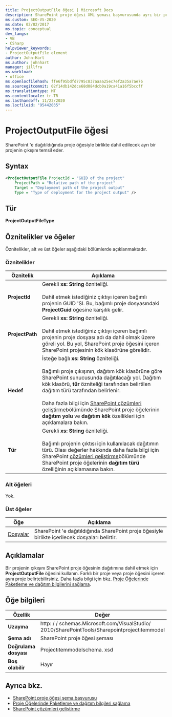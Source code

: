 ```yaml
---
title: ProjectOutputFile öğesi | Microsoft Docs
description: SharePoint proje öğesi XML şeması başvurusunda ayrı bir projenin çıkışını temsil eden ProjectOutputFile öğesi hakkında başvuru bilgileri alın.
ms.custom: SEO-VS-2020
ms.date: 02/02/2017
ms.topic: conceptual
dev_langs:
- VB
- CSharp
helpviewer_keywords:
- ProjectOutputFile element
author: John-Hart
ms.author: johnhart
manager: jillfra
ms.workload:
- office
ms.openlocfilehash: ffe6f95bdfd7795c837aaaa25ec7ef2a35a7ae76
ms.sourcegitcommit: 02f14db142dce68d084dcb0a19ca41a16f5bccff
ms.translationtype: MT
ms.contentlocale: tr-TR
ms.lasthandoff: 11/23/2020
ms.locfileid: "95442035"
---
```

# <a name="projectoutputfile-element"></a>ProjectOutputFile öğesi
  SharePoint 'e dağıtıldığında proje öğesiyle birlikte dahil edilecek ayrı bir projenin çıkışını temsil eder.

## <a name="syntax"></a>Syntax

```xml
<ProjectOutputFile ProjectId = "GUID of the project"
    ProjectPath = "Relative path of the project"
    Target = "Deployment path of the project output"
    Type = "Type of deployment for the project output" />
```

## <a name="type"></a>Tür
 **ProjectOutputFileType**

## <a name="attributes-and-elements"></a>Öznitelikler ve öğeler
 Öznitelikler, alt ve üst öğeler aşağıdaki bölümlerde açıklanmaktadır.

### <a name="attributes"></a>Öznitelikler

|Öznitelik|Açıklama|
|---------------|-----------------|
|**ProjectId**|Gerekli **xs: String** özniteliği.<br /><br /> Dahil etmek istediğiniz çıktıyı içeren bağımlı projenin GUID 'SI. Bu, bağımlı proje dosyasındaki **ProjectGuid** öğesine karşılık gelir.|
|**ProjectPath**|Gerekli **xs: String** özniteliği.<br /><br /> Dahil etmek istediğiniz çıktıyı içeren bağımlı projenin proje dosyası adı da dahil olmak üzere göreli yol. Bu yol, SharePoint proje öğesini içeren SharePoint projesinin kök klasörüne görelidir.|
|**Hedef**|İsteğe bağlı **xs: String** özniteliği.<br /><br /> Bağımlı proje çıkışının, dağıtım kök klasörüne göre SharePoint sunucusunda dağıtılacağı yol. Dağıtım kök klasörü, **tür** özniteliği tarafından belirtilen dağıtım türü tarafından belirlenir.<br /><br /> Daha fazla bilgi için [SharePoint çözümleri geliştirme](../sharepoint/developing-sharepoint-solutions.md)bölümünde SharePoint proje öğelerinin **dağıtım yolu** ve **dağıtım kök** özellikleri için açıklamalara bakın.|
|**Tür**|Gerekli **xs: String** özniteliği.<br /><br /> Bağımlı projenin çıktısı için kullanılacak dağıtımın türü. Olası değerler hakkında daha fazla bilgi için SharePoint [çözümleri geliştirme](../sharepoint/developing-sharepoint-solutions.md)bölümünde SharePoint proje öğelerinin **dağıtım türü** özelliğinin açıklamasına bakın.|

### <a name="child-elements"></a>Alt öğeleri
 Yok.

### <a name="parent-elements"></a>Üst öğeler

|Öğe|Açıklama|
|-------------|-----------------|
|[Dosyalar](../sharepoint/files-element.md)|SharePoint 'e dağıtıldığında SharePoint proje öğesiyle birlikte içerilecek dosyaları belirtir.|

## <a name="remarks"></a>Açıklamalar
 Bir projenin çıkışını SharePoint proje öğesinin dağıtımına dahil etmek için **ProjectOutputFile** öğesini kullanın. Farklı bir proje veya proje öğesini içeren aynı proje belirtebilirsiniz. Daha fazla bilgi için bkz. [Proje Öğelerinde Paketleme ve dağıtım bilgilerini sağlama](../sharepoint/providing-packaging-and-deployment-information-in-project-items.md).

## <a name="element-information"></a>Öğe bilgileri

|Özellik|Değer|
|-|-|
|**Uzayına**|http: \/ \/ schemas.Microsoft.com/VisualStudio/<br>2010/SharePointTools/Sharepointprojectıtemmodel|
|**Şema adı**|SharePoint proje öğesi şeması|
|**Doğrulama dosyası**|Projectıtemmodelschema. xsd|
|**Boş olabilir**|Hayır|

## <a name="see-also"></a>Ayrıca bkz.
- [SharePoint proje öğesi şema başvurusu](../sharepoint/sharepoint-project-item-schema-reference.md)
- [Proje Öğelerinde Paketleme ve dağıtım bilgileri sağlama](../sharepoint/providing-packaging-and-deployment-information-in-project-items.md)
- [SharePoint çözümleri geliştirme](../sharepoint/developing-sharepoint-solutions.md)
